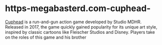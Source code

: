 # https-megabasterd.com-cuphead-
[Cuphead](https://megabasterd.com/cuphead/) is a run-and-gun action game developed by Studio MDHR. Released in 2017, the game quickly gained popularity for its unique art style, inspired by classic cartoons like Fleischer Studios and Disney. Players take on the roles of this game and his brother
